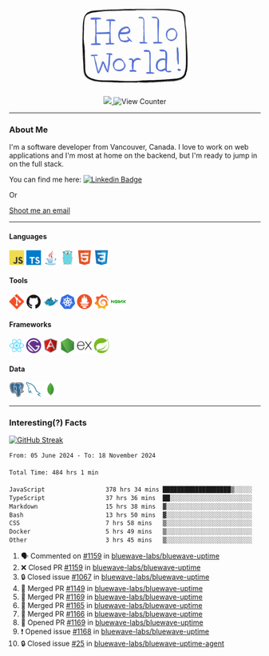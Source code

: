 <div align="center">
    <img src="./img/hello_world.webp" height="200px" width="">
    <div>
        <a href="https://www.linkedin.com/in/ajhollid">
            <img src="https://img.shields.io/badge/LinkedIn-blue"/>
        </a>
        <img src="https://komarev.com/ghpvc/?username=ajhollid&color=yellow" alt="View Counter">
    </div>
</div>

---

### About Me

I'm a software developer from Vancouver, Canada. I love to work on web applications and I'm most at home on the backend, but I'm ready to jump in on the full stack.

You can find me here: [![Linkedin Badge](https://img.shields.io/badge/-ajhollid-blue?style=flat&logo=Linkedin&logoColor=white)](https://www.linkedin.com/in/ajhollid)

Or

[Shoot me an email](mailto:ajhollid@gmail.com)

---

#### Languages

<div>
    <img src="./img/devicons/javascript-original.svg" width=30 height=30 alt="JavaScript">
    <img src="/img/devicons/typescript-original.svg" width=30 height=30 alt="TypeScript">
    <img src="./img/devicons/java-original.svg" width=30 height=30 alt="Java">
    <img src="./img/devicons/go-original.svg" width=30 height=30 alt="Golang">
    <img src="./img/devicons/html5-original.svg" width=30 height=30 alt="HTML 5">
    <img src="./img/devicons/css3-original.svg" width=30 height=30 alt="CSS 3">
</div>

#### Tools

<div>
    <img src="./img/devicons/git-original.svg" width=30 height=30 alt="Git">
    <img src="./img/devicons/github-original.svg" width=30 height=30 alt="Github">
    <img src="./img/devicons/docker-original.svg" width=30 
    height=30 alt="Docker">
    <img src="./img/devicons/kubernetes-original.svg" width=30 height=30 alt="K8">
    <img src="./img/devicons/prometheus-original.svg" width=30 height=30 alt="Prometheus">
    <img src="./img/devicons/grafana-original.svg" width=30 height=30 alt="Grafana">
    <img src="./img/devicons/nginx-original.svg" width=30 height=30 alt="Nginx">
</div>

#### Frameworks

<div>
    <img src="./img/devicons/react-original.svg" width=30 height=30 alt="React">
    <img src="./img/devicons/gatsby-original.svg" width=30 height=30 alt="Gatsby">
    <img src="./img/devicons/angularjs-original.svg" width=30 height=30 alt="AngularJS">
    <img src="./img/devicons/nodejs-original.svg" width=30 height=30 alt="NodeJS">
    <img src="./img/devicons/express-original.svg" width=30 height=30 alt="Express">
    <img src="./img/devicons/spring-original.svg" width=30 height=30 alt="Spring">
</div>

#### Data

<div>
    <img src="./img/devicons/postgresql-original.svg" width=30 height=30 alt="Postgresql">
    <img src="./img/devicons/mysql-original.svg" width=30 height=30 alt="Mysql">
    <img src="./img/devicons/mongodb-original.svg" width=30 height=30 alt="MongoDB">
</div>

---

### Interesting(?) Facts

[![GitHub Streak](http://github-readme-streak-stats.herokuapp.com?user=ajhollid)](https://git.io/streak-stats)

 <!--START_SECTION:waka-->

```txt
From: 05 June 2024 - To: 18 November 2024

Total Time: 484 hrs 1 min

JavaScript                 378 hrs 34 mins ███████████████████▒░░░░░   77.61 %
TypeScript                 37 hrs 36 mins  ██░░░░░░░░░░░░░░░░░░░░░░░   07.71 %
Markdown                   15 hrs 38 mins  ▓░░░░░░░░░░░░░░░░░░░░░░░░   03.21 %
Bash                       13 hrs 50 mins  ▓░░░░░░░░░░░░░░░░░░░░░░░░   02.84 %
CSS                        7 hrs 58 mins   ▒░░░░░░░░░░░░░░░░░░░░░░░░   01.63 %
Docker                     5 hrs 49 mins   ▒░░░░░░░░░░░░░░░░░░░░░░░░   01.20 %
Other                      3 hrs 45 mins   ▒░░░░░░░░░░░░░░░░░░░░░░░░   00.77 %
```

<!--END_SECTION:waka-->


<!--START_SECTION:activity-->
1. 🗣 Commented on [#1159](https://github.com/bluewave-labs/bluewave-uptime/pull/1159#issuecomment-2487550836) in [bluewave-labs/bluewave-uptime](https://github.com/bluewave-labs/bluewave-uptime)
2. ❌ Closed PR [#1159](https://github.com/bluewave-labs/bluewave-uptime/pull/1159) in [bluewave-labs/bluewave-uptime](https://github.com/bluewave-labs/bluewave-uptime)
3. 🔒 Closed issue [#1067](https://github.com/bluewave-labs/bluewave-uptime/issues/1067) in [bluewave-labs/bluewave-uptime](https://github.com/bluewave-labs/bluewave-uptime)
4. 🎉 Merged PR [#1149](https://github.com/bluewave-labs/bluewave-uptime/pull/1149) in [bluewave-labs/bluewave-uptime](https://github.com/bluewave-labs/bluewave-uptime)
5. 🎉 Merged PR [#1169](https://github.com/bluewave-labs/bluewave-uptime/pull/1169) in [bluewave-labs/bluewave-uptime](https://github.com/bluewave-labs/bluewave-uptime)
6. 🎉 Merged PR [#1165](https://github.com/bluewave-labs/bluewave-uptime/pull/1165) in [bluewave-labs/bluewave-uptime](https://github.com/bluewave-labs/bluewave-uptime)
7. 🎉 Merged PR [#1166](https://github.com/bluewave-labs/bluewave-uptime/pull/1166) in [bluewave-labs/bluewave-uptime](https://github.com/bluewave-labs/bluewave-uptime)
8. 💪 Opened PR [#1169](https://github.com/bluewave-labs/bluewave-uptime/pull/1169) in [bluewave-labs/bluewave-uptime](https://github.com/bluewave-labs/bluewave-uptime)
9. ❗ Opened issue [#1168](https://github.com/bluewave-labs/bluewave-uptime/issues/1168) in [bluewave-labs/bluewave-uptime](https://github.com/bluewave-labs/bluewave-uptime)
10. 🔒 Closed issue [#25](https://github.com/bluewave-labs/bluewave-uptime-agent/issues/25) in [bluewave-labs/bluewave-uptime-agent](https://github.com/bluewave-labs/bluewave-uptime-agent)
<!--END_SECTION:activity-->
